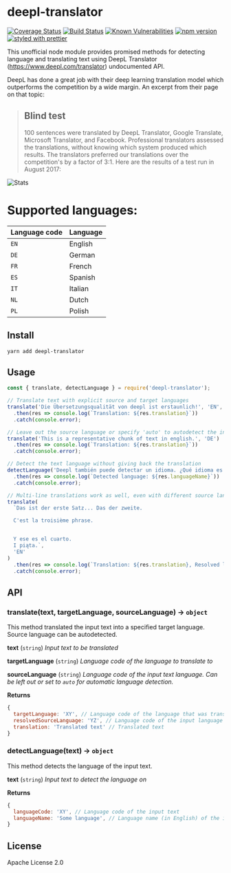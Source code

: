 # deepl-translator

[![Coverage Status](https://coveralls.io/repos/github/vsetka/deepl-translator/badge.svg?branch=master)](https://coveralls.io/github/vsetka/deepl-translator?branch=master)
[![Build Status](https://travis-ci.org/vsetka/deepl-translator.svg?branch=master)](https://travis-ci.org/vsetka/deepl-translator)
[![Known Vulnerabilities](https://snyk.io/test/github/vsetka/deepl-translator/badge.svg)](https://snyk.io/test/github/vsetka/deepl-translator)
[![npm version](https://img.shields.io/npm/v/deepl-translator.svg)](https://www.npmjs.com/package/deepl-translator)
[![styled with prettier](https://img.shields.io/badge/styled_with-prettier-ff69b4.svg)](#badge)

This unofficial node module provides promised methods for detecting language and translating text using DeepL Translator (https://www.deepl.com/translator) undocumented API.

DeepL has done a great job with their deep learning translation model which outperforms the competition by a wide margin. An excerpt from their page on that topic:

> ## Blind test
> 100 sentences were translated by DeepL Translator, Google Translate, Microsoft Translator, and Facebook. Professional translators assessed the translations, without knowing which system produced which results. The translators preferred our translations over the competition's by a factor of 3:1. Here are the results of a test run in August 2017:

![Stats](https://raw.githubusercontent.com/vsetka/deepl-translator/c0076cf2b7324c310725ea615bf972a6289ffe83/stats.png)

# Supported languages:

| **Language code**   | **Language**
|:--------------------|:---------------------------------------------------------------
| `EN`                | English
| `DE`                | German
| `FR`                | French
| `ES`                | Spanish
| `IT`                | Italian
| `NL`                | Dutch
| `PL`                | Polish

## Install 

```
yarn add deepl-translator
```

## Usage

```javascript
const { translate, detectLanguage } = require('deepl-translator');

// Translate text with explicit source and target languages
translate('Die Übersetzungsqualität von deepl ist erstaunlich!', 'EN', 'DE')
  .then(res => console.log(`Translation: ${res.translation}`))
  .catch(console.error);

// Leave out the source language or specify 'auto' to autodetect the input
translate('This is a representative chunk of text in english.', 'DE')
  .then(res => console.log(`Translation: ${res.translation}`))
  .catch(console.error);

// Detect the text language without giving back the translation
detectLanguage('Deepl también puede detectar un idioma. ¿Qué idioma es este?')
  .then(res => console.log(`Detected language: ${res.languageName}`))
  .catch(console.error);

// Multi-line translations work as well, even with different source languages mixed in
translate(
  `Das ist der erste Satz... Das der zweite.

  C'est la troisième phrase.


  Y ese es el cuarto.
  I piąta.`,
  'EN'
)
  .then(res => console.log(`Translation: ${res.translation}, Resolved languages: ${res.resolvedSourceLanguage}`))
  .catch(console.error);
```

## API

### translate(text, targetLanguage, sourceLanguage) -&gt; `object`
This method translated the input text into a specified target language. Source language can be autodetected.

**text** (`string`) *Input text to be translated*

**targetLanguage** (`string`) *Language code of the language to translate to*

**sourceLanguage** (`string`) *Language code of the input text language. Can be left out or set to `auto` for automatic language detection.*

**Returns**
```javascript
{
  targetLanguage: 'XY', // Language code of the language that was translate to
  resolvedSourceLanguage: 'YZ', // Language code of the input language (resolved automatically for autodetect)
  translation: 'Translated text' // Translated text
}
```

### detectLanguage(text) -&gt; `object`
This method detects the language of the input text.

**text** (`string`) *Input text to detect the language on*

**Returns**
```javascript
{
  languageCode: 'XY', // Language code of the input text
  languageName: 'Some language', // Language name (in English) of the input text
}
```

## License

Apache License 2.0
